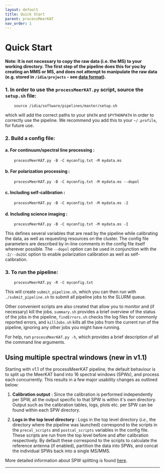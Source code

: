 ```yaml
---
layout: default
title: Quick Start
parent: processMeerKAT
nav_order: 1
---
```


# Quick Start

**Note: It is not necessary to copy the raw data (i.e. the MS) to your working directory. The first step of the pipeline does this for you by creating an MMS or MS, and does not attempt to manipulate the raw data (e.g. stored in `/idia/projects` - see [data format](/docs/processMeerKAT/Example-Use-Cases/#data-format)).**

### 1. In order to use the `processMeerKAT.py` script, source the `setup.sh` file:

        source /idia/software/pipelines/master/setup.sh

which will add the correct paths to your `$PATH` and `$PYTHONPATH` in order to correctly use the pipeline. We recommend you add this to your `~/.profile`, for future use.

### 2. Build a config file:

#### a. For continuum/spectral line processing : 

        processMeerKAT.py -B -C myconfig.txt -M mydata.ms

#### b. For polarization processing : 

        processMeerKAT.py -B -C myconfig.txt -M mydata.ms --dopol

#### c. Including self-calibration : 

        processMeerKAT.py -B -C myconfig.txt -M mydata.ms -2

#### d. Including science imaging : 

        processMeerKAT.py -B -C myconfig.txt -M mydata.ms -I


This defines several variables that are read by the pipeline while calibrating the data, as well as requesting resources on the cluster. The config file parameters are described by in-line comments in the config file itself wherever possible. The `--dopol` option can be used in conjunction with the `-2/--do2GC` option to enable polarization calibration as well as self-calibration.

### 3. To run the pipeline:

        processMeerKAT.py -R -C myconfig.txt

This will create `submit_pipeline.sh`, which you can then run with `./submit_pipeline.sh` to submit all pipeline jobs to the SLURM queue.

Other convenient scripts are also created that allow you to monitor and (if necessary) kill the jobs. `summary.sh` provides a brief overview of the status of the jobs in the pipeline, `findErrors.sh` checks the log files for commonly reported errors, and `killJobs.sh` kills all the jobs from the current run of the pipeline, ignoring any other jobs you might have running.

For help, run `processMeerKAT.py -h`, which provides a brief description of all the command line arguments.

## Using multiple spectral windows (new in v1.1)

Starting with v1.1 of the processMeerKAT pipeline, the default behaviour is to split up the MeerKAT band into 16 spectral windows (SPWs), and process each concurrently. This results in a few major usability changes as outlined below:

1. **Calibration output** : Since the calibration is performed independently per SPW, all the output specific to that SPW is within it's own directory. Output such as the calibration tables, logs, plots etc. per SPW can be found within each SPW directory.

2. **Logs in the top level directory** : Logs in the top level directory (*i.e.,* the directory where the pipeline was launched) correspond to the scripts in the `precal_scripts` and `postcal_scripts` variables in the config file. These scripts are run from the top level before and after calibration respectively. By default these correspond to the scripts to calculate the reference antenna (if enabled), partition the data into SPWs, and concat the individual SPWs back into a single MS/MMS.

More detailed information about SPW splitting is found [here](/docs/processMeerKAT/using-the-pipeline#spw-splitting).

<!-- The documentation can be accessed on the [pipelines website](/docs/processMeerKAT), or on the [Github wiki](https://github.com/idia-astro/pipelines/wiki). -->
----------------------------------------------------------------------------------------------------------
